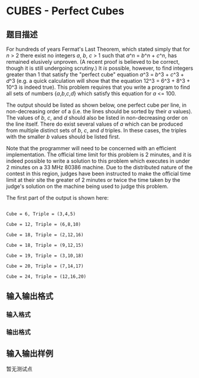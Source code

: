 # CUBES - Perfect Cubes

## 题目描述

 For hundreds of years Fermat's Last Theorem, which stated simply that for _n_ > 2 there exist no integers _a_, _b_, _c_ > 1 such that _a_^_n_ = _b_^_n_ + _c_^_n_, has remained elusively unproven. (A recent proof is believed to be correct, though it is still undergoing scrutiny.) It _is_ possible, however, to find integers greater than 1 that satisfy the "perfect cube" equation _a_^3 = _b_^3 + _c_^3 + _d_^3 (e.g. a quick calculation will show that the equation 12^3 = 6^3 + 8^3 + 10^3 is indeed true). This problem requires that you write a program to find all sets of numbers {_a_,_b_,_c_,_d_} which satisfy this equation for _a_ <= 100.

The output should be listed as shown below, one perfect cube per line, in non-decreasing order of a (i.e. the lines should be sorted by their _a_ values). The values of _b_, _c_, and _d_ should also be listed in non-decreasing order on the line itself. There do exist several values of _a_ which can be produced from multiple distinct sets of _b_, _c_, and _d_ triples. In these cases, the triples with the smaller _b_ values should be listed first.

Note that the programmer will need to be concerned with an efficient implementation. The official time limit for this problem is 2 minutes, and it is indeed possible to write a solution to this problem which executes in under 2 minutes on a 33 MHz 80386 machine. Due to the distributed nature of the contest in this region, judges have been instructed to make the official time limit at their site the greater of 2 minutes or twice the time taken by the judge's solution on the machine being used to judge this problem.

The first part of the output is shown here:

```

Cube = 6, Triple = (3,4,5)

Cube = 12, Triple = (6,8,10)

Cube = 18, Triple = (2,12,16)

Cube = 18, Triple = (9,12,15)

Cube = 19, Triple = (3,10,18)

Cube = 20, Triple = (7,14,17)

Cube = 24, Triple = (12,16,20)

```

## 输入输出格式

### 输入格式

### 输出格式

## 输入输出样例

暂无测试点

